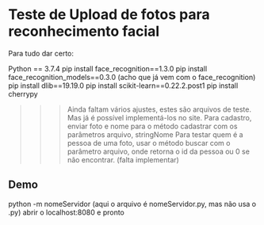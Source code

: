 <h1> Teste de Upload de fotos para reconhecimento facial </h1>

Para tudo dar certo:

Python == 3.7.4
pip install face_recognition==1.3.0
pip install face_recognition_models==0.3.0 (acho que já vem com o face_recognition)
pip install dlib==19.19.0
pip install scikit-learn==0.22.2.post1
pip install cherrypy

>>> Ainda faltam vários ajustes, estes são arquivos de teste. Mas já é possível implementá-los no site.
>>> Para cadastro, enviar foto e nome para o método cadastrar com os parâmetros arquivo, stringNome
>>> Para testar quem é a pessoa de uma foto, usar o método buscar com o parâmetro arquivo,
    onde retorna o id da pessoa ou 0 se não encontrar. (falta implementar)

<h2> Demo </h2>
python -m nomeServidor (aqui o arquivo é nomeServidor.py, mas não usa o .py)
abrir o localhost:8080 e pronto

